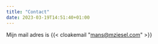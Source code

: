 ```yaml
---
title: "Contact"
date: 2023-03-19T14:51:40+01:00
---
```

Mijn mail adres is {{< cloakemail "mans@mziesel.com" >}}
